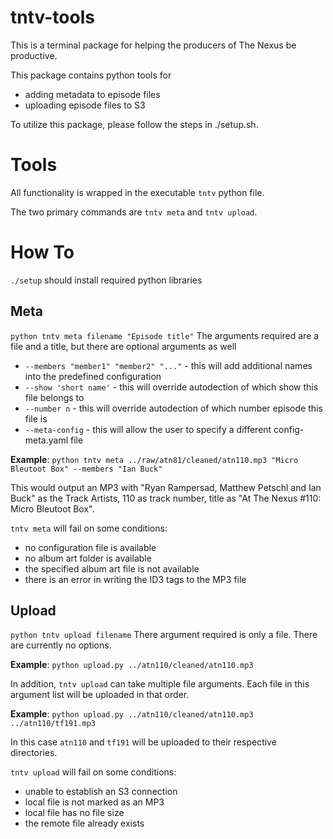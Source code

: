 tntv-tools
==========

This is a terminal package for helping the producers of The Nexus be productive.

This package contains python tools for
* adding metadata to episode files
* uploading episode files to S3

To utilize this package, please follow the steps in ./setup.sh.

Tools
=====

All functionality is wrapped in the executable ```tntv``` python file.

The two primary commands are ```tntv meta``` and ```tntv upload```.

How To
======

```./setup``` should install required python libraries


Meta
----

```python tntv meta filename "Episode title"```
The arguments required are a file and a title, but there are optional arguments as well

* ```--members "member1" "member2" "..."``` - this will add additional names into the predefined configuration
* ```--show 'short name'``` - this will override autodection of which show this file belongs to
* ```--number n``` - this will override autodection of which number episode this file is
* ```--meta-config``` - this will allow the user to specify a different config-meta.yaml file

**Example**: ```python tntv meta ../raw/atn81/cleaned/atn110.mp3 "Micro Bleutoot Box" --members "Ian Buck"```

This would output an MP3 with "Ryan Rampersad, Matthew Petschl and Ian Buck" as the Track Artists, 110 as track number, title as "At The Nexus #110: Micro Bleutoot Box".

```tntv meta``` will fail on some conditions:
* no configuration file is available
* no album art folder is available
* the specified album art file is not available
* there is an error in writing the ID3 tags to the MP3 file

Upload
------

```python tntv upload filename```
There argument required is only a file. There are currently no options.

**Example**: ```python upload.py ../atn110/cleaned/atn110.mp3```

In addition, ```tntv upload``` can take multiple file arguments. Each file in this argument list will be uploaded in that order.

**Example**: ```python upload.py ../atn110/cleaned/atn110.mp3 ../atn110/tf191.mp3```

In this case ```atn110``` and ```tf191``` will be uploaded to their respective directories.

```tntv upload``` will fail on some conditions:
* unable to establish an S3 connection
* local file is not marked as an MP3
* local file has no file size
* the remote file already exists
